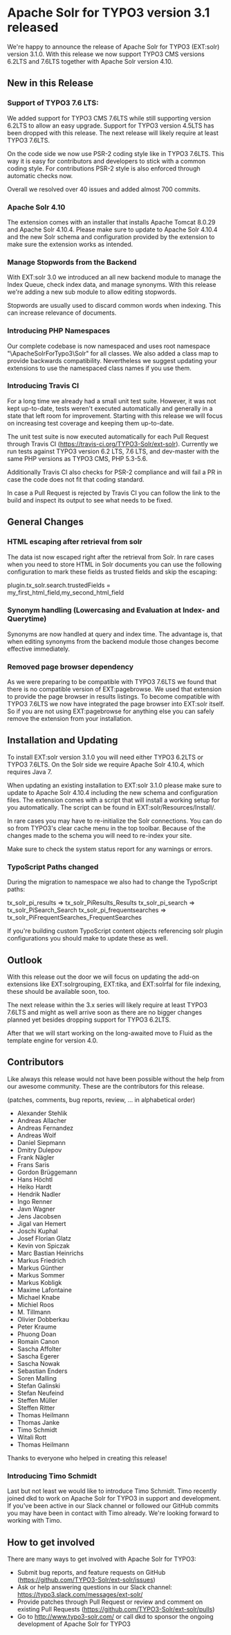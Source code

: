 # Apache Solr for TYPO3 version 3.1 released

We're happy to announce the release of Apache Solr for TYPO3 (EXT:solr) version 3.1.0. With this release we now support TYPO3 CMS versions 6.2LTS and 7.6LTS together with Apache Solr version 4.10.

## New in this Release

### Support of TYPO3 7.6 LTS:

We added support for TYPO3 CMS 7.6LTS while still supporting version 6.2LTS to allow an easy upgrade. Support for TYPO3 version 4.5LTS has been dropped with this release. The next release will likely require at least TYPO3 7.6LTS.

On the code side we now use PSR-2 coding style like in TYPO3 7.6LTS. This way it is easy for contributors and developers to stick with a common coding style. For contributions PSR-2 style is also enforced through automatic checks now.

Overall we resolved over 40 issues and added almost 700 commits.

### Apache Solr 4.10

The extension comes with an installer that installs Apache Tomcat 8.0.29 and Apache Solr 4.10.4. Please make sure to update to Apache Solr 4.10.4 and the new Solr schema and configuration provided by the extension to make sure the extension works as intended.

### Manage Stopwords from the Backend

With EXT:solr 3.0 we introduced an all new backend module to manage the Index Queue, check index data, and manage synonyms. With this release we're adding a new sub module to allow editing stopwords.

Stopwords are usually used to discard common words when indexing. This can increase relevance of documents.

### Introducing PHP Namespaces

Our complete codebase is now namespaced and uses root namespace "\ApacheSolrForTypo3\Solr\" for all classes. We also added a class map to provide backwards compatibility. Nevertheless we suggest updating your extensions to use the namespaced class names if you use them.

### Introducing Travis CI

For a long time we already had a small unit test suite. However, it was not kept up-to-date, tests weren't executed automatically and generally in a state that left room for improvement. Starting with this release we will focus on increasing test coverage and keeping them up-to-date.

The unit test suite is now executed automatically for each Pull Request through Travis CI (https://travis-ci.org/TYPO3-Solr/ext-solr). Currently we run tests against TYPO3 version 6.2 LTS, 7.6 LTS, and dev-master with the same PHP versions as TYPO3 CMS, PHP 5.3-5.6.

Additionally Travis CI also checks for PSR-2 compliance and will fail a PR in case the code does not fit that coding standard. 

In case a Pull Request is rejected by Travis CI you can follow the link to the build and inspect its output to see what needs to be fixed.

## General Changes

### HTML escaping after retrieval from solr

The data ist now escaped right after the retrieval from Solr. In rare cases when you need to store HTML in Solr documents you can use the following configuration to mark these fields as trusted fields and skip the escaping:

plugin.tx_solr.search.trustedFields = my_first_html_field,my_second_html_field

### Synonym handling (Lowercasing and Evaluation at Index- and Querytime)

Synonyms are now handled at query and index time. The advantage is, that when editing synonyms from the backend module those changes become effective immediately.

### Removed page browser dependency

As we were preparing to be compatible with TYPO3 7.6LTS we found that there is no compatible version of EXT:pagebrowse. We used that extension to provide the page browser in results listings. To become compatible with TYPO3 7.6LTS we now have integrated the page browser into EXT:solr itself. So if you are not using EXT:pagebrowse for anything else you can safely remove the extension from your installation.

## Installation and Updating

To install EXT:solr version 3.1.0 you will need either TYPO3 6.2LTS or TYPO3 7.6LTS. On the Solr side we require Apache Solr 4.10.4, which requires Java 7.

When updating an existing installation to EXT:solr 3.1.0 please make sure to update to Apache Solr 4.10.4 including the new schema and configuration files. The extension comes with a script that will install a working setup for you automatically. The script can be found in EXT:solr/Resources/Install/.

In rare cases you may have to re-initialize the Solr connections. You can do so from TYPO3's clear cache menu in the top toolbar.
Because of the changes made to the schema you will need to re-index your site.

Make sure to check the system status report for any warnings or errors.

### TypoScript Paths changed

During the migration to namespace we also had to change the TypoScript paths:

   tx_solr_pi_results => tx_solr_PiResults_Results
   tx_solr_pi_search => tx_solr_PiSearch_Search
   tx_solr_pi_frequentsearches  => tx_solr_PiFrequentSearches_FrequentSearches

If you're building custom TypoScript content objects referencing solr plugin configurations you should make to update these as well.

## Outlook

With this release out the door we will focus on updating the add-on extensions like EXT:solrgrouping, EXT:tika, and EXT:solrfal for file indexing, these should be available soon, too.

The next release within the 3.x series will likely require at least TYPO3 7.6LTS and might as well arrive soon as there are no bigger changes planned yet besides dropping support for TYPO3 6.2LTS.

After that we will start working on the long-awaited move to Fluid as the template engine for version 4.0.

## Contributors

Like always this release would not have been possible without the help from our awesome community. These are the contributors for this release.

(patches, comments, bug reports, review, ... in alphabetical order)

* Alexander Stehlik
* Andreas Allacher
* Andreas Fernandez
* Andreas Wolf
* Daniel Siepmann
* Dmitry Dulepov
* Frank Nägler
* Frans Saris
* Gordon Brüggemann
* Hans Höchtl
* Heiko Hardt
* Hendrik Nadler
* Ingo Renner
* Javn Wagner
* Jens Jacobsen
* Jigal van Hemert
* Joschi Kuphal
* Josef Florian Glatz
* Kevin von Spiczak
* Marc Bastian Heinrichs
* Markus Friedrich
* Markus Günther
* Markus Sommer
* Markus Kobligk
* Maxime Lafontaine
* Michael Knabe
* Michiel Roos
* M. Tillmann
* Olivier Dobberkau
* Peter Kraume
* Phuong Doan
* Romain Canon
* Sascha Affolter
* Sascha Egerer
* Sascha Nowak
* Sebastian Enders
* Soren Malling
* Stefan Galinski
* Stefan Neufeind
* Steffen Müller
* Steffen Ritter
* Thomas Heilmann
* Thomas Janke
* Timo Schmidt
* Witali Rott
* Thomas Heilmann

Thanks to everyone who helped in creating this release!

### Introducing Timo Schmidt

Last but not least we would like to introduce Timo Schmidt. Timo recently joined dkd to work on Apache Solr for TYPO3 in support and development. If you've been active in our Slack channel or followed our GitHub commits you may have been in contact with Timo already. We're looking forward to working with Timo.

## How to get involved

There are many ways to get involved with Apache Solr for TYPO3:

* Submit bug reports, and feature requests on GitHub (https://github.com/TYPO3-Solr/ext-solr/issues)
* Ask or help answering questions in our Slack channel: https://typo3.slack.com/messages/ext-solr/
* Provide patches through Pull Request or review and comment on existing Pull Requests (https://github.com/TYPO3-Solr/ext-solr/pulls)
* Go to http://www.typo3-solr.com/ or call dkd to sponsor the ongoing development of Apache Solr for TYPO3

